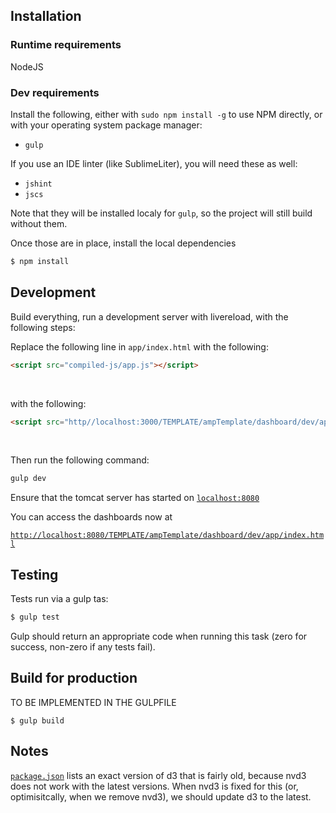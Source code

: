 
Installation
------------

### Runtime requirements

NodeJS

### Dev requirements

Install the following, either with `sudo npm install -g` to use NPM directly, or with your operating system package manager:

 * `gulp`

If you use an IDE linter (like SublimeLiter), you will need these as well:

 * `jshint`
 * `jscs`

Note that they will be installed localy for `gulp`, so the project will still build without them.


Once those are in place, install the local dependencies

```bash
$ npm install
```


Development
-----------

Build everything, run a development server with livereload, with the following steps:

Replace the following line in `app/index.html` with the following:

```html
<script src="compiled-js/app.js"></script>
```

<br />

with the following:

```html
<script src="http//localhost:3000/TEMPLATE/ampTemplate/dashboard/dev/app/compilied-js/app.js"></script>
```

<br />

Then run the following command:

```bash
gulp dev
```

Ensure that the tomcat server has started on [`localhost:8080`](http://localhost:8080)

You can access the dashboards now at

[`http://localhost:8080/TEMPLATE/ampTemplate/dashboard/dev/app/index.html`](http://localhost:8080/TEMPLATE/ampTemplate/dashboard/dev/app/index.html)


Testing
-------

Tests run via a gulp tas:

```bash
$ gulp test
```

Gulp should return an appropriate code when running this task (zero for success, non-zero if any tests fail).


Build for production
--------------------

TO BE IMPLEMENTED IN THE GULPFILE

```
$ gulp build
```


Notes
-----

[`package.json`](package.json) lists an exact version of d3 that is fairly old, because nvd3 does not work with the latest versions. When nvd3 is fixed for this (or, optimisitcally, when we remove nvd3), we should update d3 to the latest.
